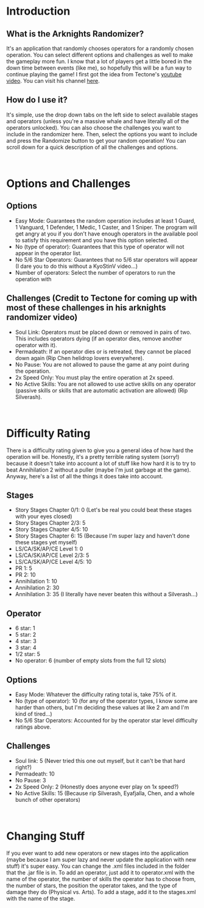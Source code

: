 # Introduction

## What is the Arknights Randomizer?
It's an application that randomly chooses operators for a randomly chosen operation. You can select different options and challenges as well to make the gameplay more fun. I know that a lot of players get a little bored in the down time between events (like me), so hopefully this will be a fun way to continue playing the game! I first got the idea from Tectone's [youtube video](https://www.youtube.com/watch?v=WJnULBeIYXA). You can visit his channel [here](https://www.youtube.com/channel/UCPnSoX7NkOBcOX0Gfw_yjAw).

## How do I use it?
It's simple, use the drop down tabs on the left side to select available stages and operators (unless you're a massive whale and have literally all of the operators unlocked). You can also choose the challenges you want to include in the randomizer here. Then, select the options you want to include and press the Randomize button to get your random operation! You can scroll down for a quick description of all the challenges and options.

<br>

# Options and Challenges

## Options
- Easy Mode: Guarantees the random operation includes at least 1 Guard, 1 Vanguard, 1 Defender, 1 Medic, 1 Caster, and 1 Sniper. The program will get angry at you if you don't have enough operators in the available pool to satisfy this requirement and you have this option selected.
- No (type of operator): Guarantees that this type of operator will not appear in the operator list.
- No 5/6 Star Operators: Guarantees that no 5/6 star operators will appear (I dare you to do this without a KyoStinV video...)
- Number of operators: Select the number of operators to run the operation with

## Challenges (Credit to Tectone for coming up with most of these challenges in his arknights randomizer video)
- Soul Link: Operators must be placed down or removed in pairs of two. This includes operators dying (if an operator dies, remove another operator with it).
- Permadeath: If an operator dies or is retreated, they cannot be placed down again (Rip Chen helidrop lovers everywhere).
- No Pause: You are not allowed to pause the game at any point during the operation.
- 2x Speed Only: You must play the entire operation at 2x speed.
- No Active Skills: You are not allowed to use active skills on any operator (passive skills or skills that are automatic activation are allowed) (Rip Silverash).

<br>

# Difficulty Rating
There is a difficulty rating given to give you a general idea of how hard the operation will be. Honestly, it's a pretty terrible rating system (sorry!) because it doesn't take into account a lot of stuff like how hard it is to try to beat Annihilation 2 without a puller (maybe I'm just garbage at the game). Anyway, here's a list of all the things it does take into account.

## Stages
- Story Stages Chapter 0/1: 0 (Let's be real you could beat these stages with your eyes closed)
- Story Stages Chapter 2/3: 5
- Story Stages Chapter 4/5: 10
- Story Stages Chapter 6: 15 (Because I'm super lazy and haven't done these stages yet myself)
- LS/CA/SK/AP/CE Level 1: 0
- LS/CA/SK/AP/CE Level 2/3: 5
- LS/CA/SK/AP/CE Level 4/5: 10
- PR 1: 5
- PR 2: 10
- Annihilation 1: 10
- Annihilation 2: 30
- Annihilation 3: 35 (I literally have never beaten this without a Silverash...)

## Operator
- 6 star: 1
- 5 star: 2
- 4 star: 3
- 3 star: 4
- 1/2 star: 5
- No operator: 6 (number of empty slots from the full 12 slots)

## Options
- Easy Mode: Whatever the difficulty rating total is, take 75% of it.
- No (type of operator): 10 (for any of the operator types, I know some are harder than others, but I'm deciding these values at like 2 am and I'm kind of tired...)
- No 5/6 Star Operators: Accounted for by the operator star level difficulty ratings above.

## Challenges
- Soul link: 5 (Never tried this one out myself, but it can't be that hard right?)
- Permadeath: 10
- No Pause: 3
- 2x Speed Only: 2 (Honestly does anyone ever play on 1x speed?)
- No Active Skills: 15 (Because rip Silverash, Eyafjalla, Chen, and a whole bunch of other operators)

<br>

# Changing Stuff
If you ever want to add new operators or new stages into the application (maybe because I am super lazy and never update the application with new stuff) it's super easy. You can change the .xml files included in the folder that the .jar file is in. To add an operator, just add it to operator.xml with the name of the operator, the number of skills the operator has to choose from, the number of stars, the position the operator takes, and the type of damage they do (Physical vs. Arts). To add a stage, add it to the stages.xml with the name of the stage.
